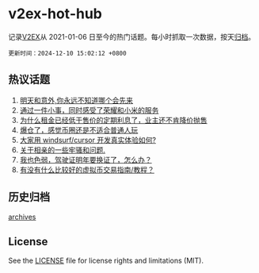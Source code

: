 # v2ex-hot-hub

 记录[V2EX](https://www.v2ex.com/)从 2021-01-06 日至今的热门话题。每小时抓取一次数据，按天[归档](archives)。

`更新时间：2024-12-10 15:02:12 +0800`

## 热议话题

1. [明天和意外,你永远不知道哪个会先来](https://www.v2ex.com/t/1096166)
1. [通过一件小事，同时感受了荣耀和小米的服务](https://www.v2ex.com/t/1096304)
1. [为什么租金已经低于售价的定期利息了，业主还不肯降价抛售](https://www.v2ex.com/t/1096194)
1. [爆仓了，感觉币圈还是不适合普通人玩](https://www.v2ex.com/t/1096273)
1. [大家用 windsurf/cursor 开发真实体验如何?](https://www.v2ex.com/t/1096300)
1. [关于相亲的一些牢骚和问题.](https://www.v2ex.com/t/1096351)
1. [我也色弱，驾驶证明年要换证了，怎么办？](https://www.v2ex.com/t/1096280)
1. [有没有什么比较好的虚拟币交易指南/教程？](https://www.v2ex.com/t/1096324)

## 历史归档

[archives](archives)

## License

See the [LICENSE](LICENSE) file for license rights and limitations (MIT).
